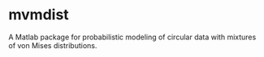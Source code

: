 # mvmdist
A Matlab package for probabilistic modeling of circular data with mixtures of von Mises distributions.
